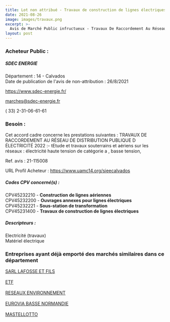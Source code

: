 ```yaml
---
title: Lot non attribué - Travaux de construction de lignes électriques + autres travaux
date: 2021-08-26
image: images/travaux.png
excerpt: >-
  Avis de Marché Public infructueux - Travaux De Raccordement Au Réseau De Distribution Publique D'électricité - 2022
layout: post
---
```


### Acheteur Public :
##### SDEC ENERGIE
Département : 14 - Calvados<br/>
Date de publication de l'avis de non-attribution : 26/8/2021


https://www.sdec-energie.fr/

marches@sdec-energie.fr

( 33) 2-31-06-61-61
### Besoin :

Cet accord cadre concerne les prestations suivantes : TRAVAUX DE RACCORDEMENT AU RÉSEAU DE DISTRIBUTION PUBLIQUE D ÉLECTRICITÉ 2022 :- tEtude et travaux souterrains et aériens sur les réseaux : électricité haute tension de catégorie a , basse tension,

Ref. avis : 21-115008

URL Profil Acheteur : https://www.uamc14.org/sieecalvados

##### Codes CPV concerné(s) :
CPV45232210 - **Construction de lignes aériennes** <br/>
CPV45232200 - **Ouvrages annexes pour lignes électriques** <br/>
CPV45232221 - **Sous-station de transformation** <br/>
CPV45231400 - **Travaux de construction de lignes électriques** <br/>

##### Descripteurs :
Electricité (travaux) <br/>
Matériel électrique <br/>

### Entreprises ayant déjà emporté des marchés similaires dans ce département
<a href="/entreprise-549/siren-340147768">SARL LAFOSSE ET FILS</a><br/><br/>
<a href="/entreprise-552/siren-383252608">ETF</a><br/><br/>
<a href="/entreprise-566/siren-491542981">RESEAUX ENVIRONNEMENT</a><br/><br/>
<a href="/entreprise-572/siren-552061731">EUROVIA BASSE NORMANDIE</a><br/><br/>
<a href="/entreprise-573/siren-703820266">MASTELLOTTO</a><br/><br/>
